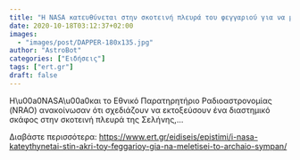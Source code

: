 ```yaml
---
title: "Η NASA κατευθύνεται στην σκοτεινή πλευρά του φεγγαριού για να μελετήσει το αρχαίο σύμπαν"
date: 2020-10-18T03:12:37+02:00
images:
  - "images/post/DAPPER-180x135.jpg"
author: "AstroBot"
categories: ["Ειδήσεις"]
tags: ["ert.gr"]
draft: false
---
```


Η\u00a0NASA\u00a0και το Εθνικό Παρατηρητήριο Ραδιοαστρονομίας (NRAO) ανακοίνωσαν ότι σχεδιάζουν να εκτοξεύσουν ένα διαστημικό σκάφος στην σκοτεινή πλευρά της Σελήνης,...

Διαβάστε περισσότερα: https://www.ert.gr/eidiseis/epistimi/i-nasa-kateythynetai-stin-akri-toy-feggarioy-gia-na-meletisei-to-archaio-sympan/
